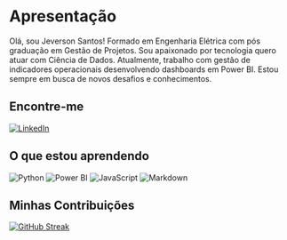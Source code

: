 
# Apresentação

Olá, sou Jeverson Santos! Formado em Engenharia Elétrica com pós graduação em Gestão de Projetos. Sou apaixonado por tecnologia quero atuar com Ciência de Dados. Atualmente, trabalho com gestão de indicadores operacionais desenvolvendo dashboards em Power BI. Estou sempre em busca de novos desafios e conhecimentos.

## Encontre-me

[![LinkedIn](https://img.shields.io/badge/LinkedIn-000?style=for-the-badge&logo=linkedin&logoColor=0E76A8)](https://www.linkedin.com/in/jeverson-santos-66b279105/)

## O que estou aprendendo

![Python](https://img.shields.io/badge/Python-000?style=for-the-badge&logo=python)
![Power BI](https://img.shields.io/badge/PowerBI-000?style=for-the-badge&logo=PowerBI&logoColor=#D7DF01)
![JavaScript](https://img.shields.io/badge/JavaScript-000?style=for-the-badge&logo=javascript)
![Markdown](https://img.shields.io/badge/Markdown-000?style=for-the-badge&logo=markdown)

## Minhas Contribuições

[![GitHub Streak](https://streak-stats.demolab.com/?user=JevSantos&theme=github-light&background=000&border=30A3DC&dates=FFF)](https://git.io/streak-stats)